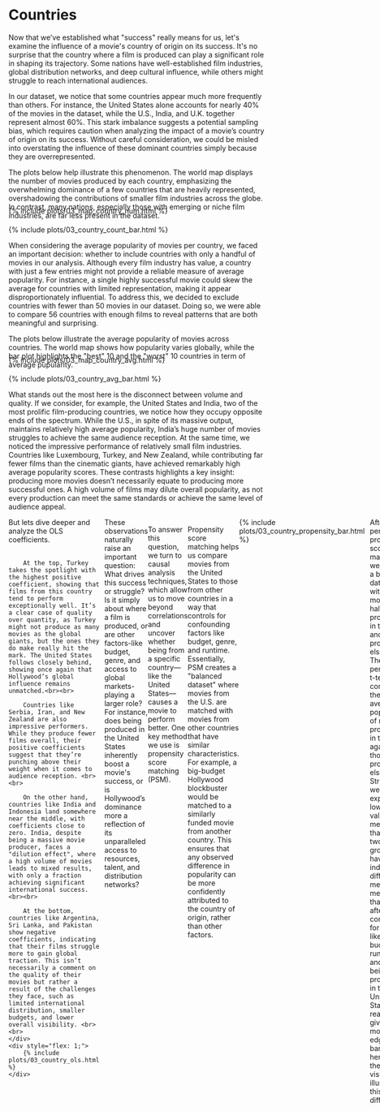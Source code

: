 # Countries

Now that we’ve established what "success" really means for us, let's examine the influence of a movie's country of origin on its success. It's no surprise that the country where a film is produced can play a significant role in shaping its trajectory. Some nations have well-established film industries, global distribution networks, and deep cultural influence, while others might struggle to reach international audiences.

In our dataset, we notice that some countries appear much more frequently than others. For instance, the United States alone accounts for nearly 40% of the movies in the dataset, while the U.S., India, and U.K. together represent almost 60%. This stark imbalance suggests a potential sampling bias, which requires caution when analyzing the impact of a movie’s country of origin on its success. Without careful consideration, we could be misled into overstating the influence of these dominant countries simply because they are overrepresented.

The plots below help illustrate this phenomenon. The world map displays the number of movies produced by each country, emphasizing the overwhelming dominance of a few countries that are heavily represented, overshadowing the contributions of smaller film industries across the globe. In contrast, many nations, especially those with emerging or niche film industries, are far less present in the dataset.

<div style="margin-top: -40px;">
    {% include plots/03_map_country_num.html %}
</div>

<div style="margin-top: 20px;">
    {% include plots/03_country_count_bar.html %}
</div>

When considering the average popularity of movies per country, we faced an important decision: whether to include countries with only a handful of movies in our analysis. Although every film industry has value, a country with just a few entries might not provide a reliable measure of average popularity. For instance, a single highly successful movie could skew the average for countries with limited representation, making it appear disproportionately influential. To address this, we decided to exclude countries with fewer than 50 movies in our dataset. Doing so, we were able to compare 56 countries with enough films to reveal patterns that are both meaningful and surprising.

The plots below illustrate the average popularity of movies across countries. The world map shows how popularity varies globally, while the bar plot highlights the "best" 10 and the "worst" 10 countries in term of average pupularity.

<div style="margin-top: -40px;">
    {% include plots/03_map_country_avg.html %}
</div>

<div style="margin-top: 20px;">
    {% include plots/03_country_avg_bar.html %}
</div>

What stands out the most here is the disconnect between volume and quality. If we consider, for example, the United States and India, two of the most prolific film-producing countries, we notice how they occupy opposite ends of the spectrum. While the U.S., in spite of its massive output, maintains relatively high average popularity, India’s huge number of movies struggles to achieve the same audience reception. At the same time, we noticed the impressive performance of relatively small film industries. Countries like Luxembourg, Turkey, and New Zealand, while contributing far fewer films than the cinematic giants, have achieved remarkably high average popularity scores. These contrasts highlights a key insight: producing more movies doesn’t necessarily equate to producing more successful ones. A high volume of films may dilute overall popularity, as not every production can meet the same standards or achieve the same level of audience appeal.

<div style="display: flex; align-items: flex-start">
    <div style="flex: 1; margin-right: 10px;">
        But lets dive deeper and analyze the OLS coefficients. <br><br>
		
		At the top, Turkey takes the spotlight with the highest positive coefficient, showing that films from this country tend to perform exceptionally well. It’s a clear case of quality over quantity, as Turkey might not produce as many movies as the global giants, but the ones they do make really hit the mark. The United States follows closely behind, showing once again that Hollywood’s global influence remains unmatched.<br><br>

		Countries like Serbia, Iran, and New Zealand are also impressive performers. While they produce fewer films overall, their positive coefficients suggest that they’re punching above their weight when it comes to audience reception. <br><br>
		
		On the other hand, countries like India and Indonesia land somewhere near the middle, with coefficients close to zero. India, despite being a massive movie producer, faces a "dilution effect", where a high volume of movies leads to mixed results, with only a fraction achieving significant international success. <br><br>

		At the bottom, countries like Argentina, Sri Lanka, and Pakistan show negative coefficients, indicating that their films struggle more to gain global traction. This isn’t necessarily a comment on the quality of their movies but rather a result of the challenges they face, such as limited international distribution, smaller budgets, and lower overall visibility. <br><br>
    </div>
    <div style="flex: 1;">
        {% include plots/03_country_ols.html %}
    </div>
</div>
These observations naturally raise an important question: What drives this success or struggle? Is it simply about where a film is produced, or are other factors-like budget, genre, and access to global markets-playing a larger role? For instance, does being produced in the United States inherently boost a movie's success, or is Hollywood’s dominance more a reflection of its unparalleled access to resources, talent, and distribution networks?

To answer this question, we turn to causal analysis techniques, which allow us to move beyond correlations and uncover whether being from a specific country—like the United States—causes a movie to perform better. One key method we use is propensity score matching (PSM).

Propensity score matching helps us compare movies from the United States to those from other countries in a way that controls for confounding factors like budget, genre, and runtime. Essentially, PSM creates a "balanced dataset" where movies from the U.S. are matched with movies from other countries that have similar characteristics. For example, a big-budget Hollywood blockbuster would be matched to a similarly funded movie from another country. This ensures that any observed difference in popularity can be more confidently attributed to the country of origin, rather than other factors.

<div style="display: flex; align-items: flex-start">
    <div style="flex: 1; margin-right: 10px;">
		{% include plots/03_country_propensity_bar.html %}
	</div>
    <div style="flex: 1;">
        After performing propensity score matching, we obtain a balanced dataset with 6504 movies, half produced in the USA and half produced elsewhere. Then, we perform a t-test comparing the average popularity of movies produced in the U.S. against those produced elsewhere. Strikingly, we find an exptremely low p-value, meaning that the two groups have indeed different mean. This means that, even after controlling for factors like budget, runtime, and genre, being produced in the United States really does give movies an edge. The bar plot here on the side visually illustrates this difference.
    </div>
</div>

This finding suggests that Hollywood’s dominance isn’t just about having larger budgets or producing more movies. There is a real and measurable advantage for a movie in being produced in the United States of America.

# Genres
